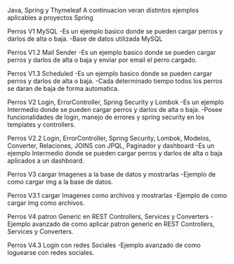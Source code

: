 Java, Spring y Thymeleaf
A continuacion veran distintos ejemplos aplicables a proyectos Spring

Perros V1 MySQL
-Es un ejemplo basico donde se pueden cargar perros y darlos de alta o baja. -Base de datos utilizada MySQL

Perros V1.2 Mail Sender
-Es un ejemplo basico donde se pueden cargar perros y darlos de alta o baja y enviar por email el perro cargado.

Perros V1.3 Scheduled
-Es un ejemplo basico donde se pueden cargar perros y darlos de alta o baja. -Cada determinado tiempo todos los perros se daran de baja de forma automatica.

Perros V2 Login, ErrorController, Spring Security y Lombok
-Es un ejemplo Intermedio donde se pueden cargar perros y darlos de alta o baja. -Posee funcionalidades de login, manejo de errores y spring security en los templates y controllers.

Perros V2.2 Login, ErrorController, Spring Security, Lombok, Modelos, Converter, Relaciones, JOINS con JPQL, Paginador y dashboard
-Es un ejemplo Intermedio donde se pueden cargar perros y darlos de alta o baja aplicados a un dashboard.

Perros V3 cargar Imagenes a la base de datos y mostrarlas
-Ejemplo de como cargar img a la base de datos.

Perros V3.1 cargar Imagenes como archivos y mostrarlas
-Ejemplo de como cargar img como archivos.

Perros V4 patron Generic en REST Controllers, Services y Converters
-Ejemplo avanzado de como aplicar patron generic en REST Controllers, Services y Converters.

Perros V4.3 Login con redes Sociales
-Ejemplo avanzado de como loguearse con redes sociales.
